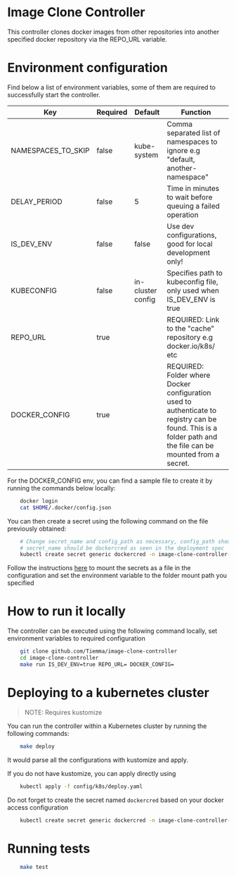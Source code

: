 # Image Clone Controller

This controller clones docker images from other repositories
into another specified docker repository via the REPO_URL variable.


# Environment configuration

Find below a list of environment variables, some of them are required to successfully start the controller.

| Key                | Required | Default           | Function                                                                                                               |
|--------------------|----------|-------------------|------------------------------------------------------------------------------------------------------------------------|
| NAMESPACES_TO_SKIP | false    | kube-system       | Comma separated list of namespaces to ignore e.g "default, another-namespace"                                          |
| DELAY_PERIOD       | false    | 5                 | Time in minutes to wait before queuing a failed operation                                                              |
| IS_DEV_ENV         | false    | false             | Use dev configurations, good for local development only!                                                               |
| KUBECONFIG         | false    | in-cluster config | Specifies path to kubeconfig file, only used when IS_DEV_ENV is true                                                   |
| REPO_URL           | true     |                   | REQUIRED: Link to the "cache" repository e.g docker.io/k8s/ etc                                                        |
| DOCKER_CONFIG      | true     |                   | REQUIRED: Folder where Docker configuration used to authenticate to registry can be found. This is a folder path and the file can be mounted from a secret. |

For the DOCKER_CONFIG env, you can find a sample file to create it by running the commands below locally:
```bash
    docker login
    cat $HOME/.docker/config.json
```

You can then create a secret using the following command on the file previously obtained:
```bash
    # Change secret_name and config_path as necessary, config_path should be `$HOME/.docker/config.json`
    # secret_name should be dockercred as seen in the deployment spec
    kubectl create secret generic dockercred -n image-clone-controller-system --from-file=.dockerconfigjson=<config_path> --type=kubernetes.io/dockerconfigjson
```

Follow the instructions [here](https://kubernetes.io/docs/concepts/configuration/secret/#using-secrets-as-files-from-a-pod) to mount the secrets as a file
in the configuration and set the environment variable to the folder mount path you specified 


# How to run it locally

The controller can be executed using the following command locally, set environment variables to required configuration

```bash
    git clone github.com/Tiemma/image-clone-controller
    cd image-clone-controller
    make run IS_DEV_ENV=true REPO_URL= DOCKER_CONFIG=
```


# Deploying to a kubernetes cluster

> NOTE: Requires kustomize

You can run the controller within a Kubernetes cluster by running the following commands:

```bash
    make deploy
```

It would parse all the configurations with kustomize and apply.

If you do not have kustomize, you can apply directly using

```bash
    kubectl apply -f config/k8s/deploy.yaml
```

Do not forget to create the secret named `dockercred` based on your docker access configuration
```bash
    kubectl create secret generic dockercred -n image-clone-controller-system --from-file=.dockerconfigjson=<config_path> --type=kubernetes.io/dockerconfigjson
```

# Running tests

```bash
    make test
```


